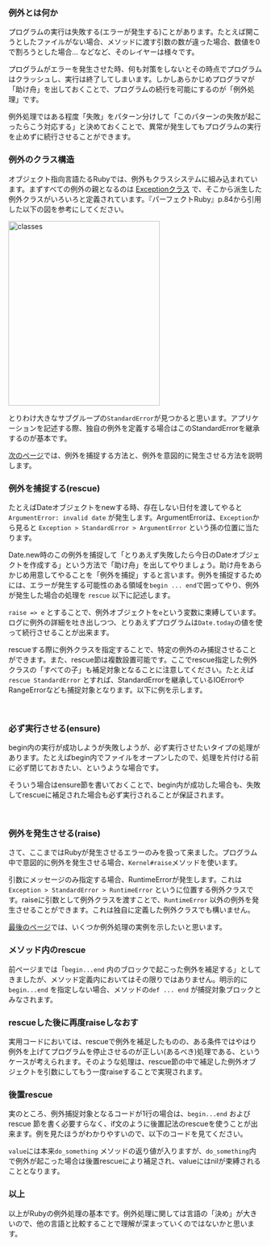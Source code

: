 ### 例外とは何か

プログラムの実行は失敗する(エラーが発生する)ことがあります。たとえば開こうとしたファイルがない場合、メソッドに渡す引数の数が違った場合、数値を0で割ろうとした場合... などなど、そのレイヤーは様々です。

プログラムがエラーを発生させた時、何も対策をしないとその時点でプログラムはクラッシュし、実行は終了してしまいます。しかしあらかじめプログラマが「助け舟」を出しておくことで、プログラムの続行を可能にするのが「例外処理」です。

例外処理ではある程度「失敗」をパターン分けして「このパターンの失敗が起こったらこう対応する」と決めておくことで、異常が発生してもプログラムの実行を止めずに続行させることができます。


### 例外のクラス構造

オブジェクト指向言語たるRubyでは、例外もクラスシステムに組み込まれています。まずすべての例外の親となるのは [Exceptionクラス](http://docs.ruby-lang.org/ja/2.1.0/class/Exception.html) で、そこから派生した例外クラスがいろいろと定義されています。『パーフェクトRuby』p.84から引用した以下の図を参考にしてください。

<div class="center300 article_image_box"><a title="classes" rel="allabout-gallery" class="slide_image" href="//img2.allabout.co.jp/gm/article/b/450205/pr.png"><img height="366" width="300" class="article_image" alt="classes" src="//img2.allabout.co.jp/gm/article/450205/pr.png" /></a></div>

とりわけ大きなサブグループの`StandardError`が見つかると思います。アプリケーションを記述する際、独自の例外を定義する場合はこのStandardErrorを継承するのが基本です。

[次のページ](/gm/gc/450205/2/)では、例外を捕捉する方法と、例外を意図的に発生させる方法を説明します。

<div style="page-break-after: always;"><span style="DISPLAY:none">&nbsp;</span></div>


### 例外を捕捉する(rescue)

たとえばDateオブジェクトをnewする時、存在しない日付を渡してやると `ArgumentError: invalid date` が発生します。ArgumentErrorは、`Exception`から見ると `Exception > StandardError > ArgumentError` という孫の位置に当たります。

<script src="https://gist.github.com/memerelics/739a21fc8c8fbd7e8cd0.js?file=date.rb"></script>

Date.new時のこの例外を捕捉して「とりあえず失敗したら今日のDateオブジェクトを作成する」という方法で「助け舟」を出してやりましょう。助け舟をあらかじめ用意してやることを「例外を捕捉」すると言います。例外を捕捉するためには、エラーが発生する可能性のある領域を`begin ... end`で囲ってやり、例外が発生した場合の処理を `rescue` 以下に記述します。

<script src="https://gist.github.com/memerelics/739a21fc8c8fbd7e8cd0.js?file=rescue.rb"></script>

`raise => e` とすることで、例外オブジェクトを`e`という変数に束縛しています。ログに例外の詳細を吐き出しつつ、とりあえずプログラムは`Date.today`の値を使って続行させることが出来ます。


rescueする際に例外クラスを指定することで、特定の例外のみ捕捉させることができます。また、rescue節は複数設置可能です。ここでrescue指定した例外クラスの「すべての子」も補足対象となることに注意してください。たとえば`rescue StandardError` とすれば、StandardErrorを継承しているIOErrorやRangeErrorなども捕捉対象となります。以下に例を示します。

<script src="https://gist.github.com/memerelics/739a21fc8c8fbd7e8cd0.js?file=multi_rescue.rb"></script>

<br />

### 必ず実行させる(ensure)

begin内の実行が成功しようが失敗しようが、必ず実行させたいタイプの処理があります。たとえばbegin内でファイルをオープンしたので、処理を片付ける前に必ず閉じておきたい、というような場合です。

そういう場合はensure節を書いておくことで、begin内が成功した場合も、失敗してrescueに補足された場合も必ず実行されることが保証されます。

<script src="https://gist.github.com/memerelics/739a21fc8c8fbd7e8cd0.js?file=ensure.rb"></script>

<br />

### 例外を発生させる(raise)

さて、ここまではRubyが発生させるエラーのみを扱って来ました。プログラム中で意図的に例外を発生させる場合、`Kernel#raise`メソッドを使います。

<script src="https://gist.github.com/memerelics/739a21fc8c8fbd7e8cd0.js?file=raise.rb"></script>

引数にメッセージのみ指定する場合、RuntimeErrorが発生します。これは`Exception > StandardError > RuntimeError` というに位置する例外クラスです。raiseに引数として例外クラスを渡すことで、`RuntimeError` 以外の例外を発生させることができます。これは独自に定義した例外クラスでも構いません。

<script src="https://gist.github.com/memerelics/739a21fc8c8fbd7e8cd0.js?file=original_exception.rb"></script>


[最後のページ](/gm/gc/450205/3/)では、いくつか例外処理の実例を示したいと思います。

<div style="page-break-after: always;"><span style="DISPLAY:none">&nbsp;</span></div>


### メソッド内のrescue

前ページまでは「`begin...end` 内のブロックで起こった例外を補足する」としてきましたが、メソッド定義内においてはその限りではありません。明示的に `begin...end` を指定しない場合、メソッドの`def ... end` が捕捉対象ブロックとみなされます。

<script src="https://gist.github.com/memerelics/739a21fc8c8fbd7e8cd0.js?file=def.rb"></script>


### rescueした後に再度raiseしなおす

実用コードにおいては、rescueで例外を補足したものの、ある条件ではやはり例外を上げてプログラムを停止させるのが正しい(あるべき)処理である、というケースが考えられます。そのような処理は、rescue節の中で補足した例外オブジェクトを引数にしてもう一度raiseすることで実現されます。

<script src="https://gist.github.com/memerelics/739a21fc8c8fbd7e8cd0.js?file=reraise.rb"></script>


### 後置rescue

実のところ、例外捕捉対象となるコードが1行の場合は、`begin...end` および rescue 節を書く必要すらなく、if文のように後置記法のrescueを使うことが出来ます。例を見たほうがわかりやすいので、以下のコードを見てください。

<script src="https://gist.github.com/memerelics/739a21fc8c8fbd7e8cd0.js?file=back_end_rescue.rb"></script>

`value`には本来`do_something` メソッドの返り値が入りますが、`do_something`内で例外が起こった場合は後置rescueにより補足され、valueにはnilが束縛されることとなります。


### 以上

以上がRubyの例外処理の基本です。例外処理に関しては言語の「決め」が大きいので、他の言語と比較することで理解が深まっていくのではないかと思います。
